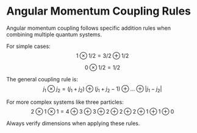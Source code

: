 # Angular Momentum Coupling Rules

Angular momentum coupling follows specific addition rules when combining multiple quantum systems.

For simple cases:
$$1 \otimes 1/2 = 3/2 \oplus 1/2$$

$$0 \otimes 1/2 = 1/2$$

The general coupling rule is:
$$j_1 \otimes j_2 = (j_1 + j_2) \oplus (j_1 + j_2 - 1) \oplus ... \oplus |j_1-j_2|$$

For more complex systems like three particles:
$$2 \otimes 1 \otimes 1 = 4 \oplus 3 \oplus 3 \oplus 2 \oplus 2 \oplus 2 \oplus 1 \oplus 1 \oplus 0$$

Always verify dimensions when applying these rules.